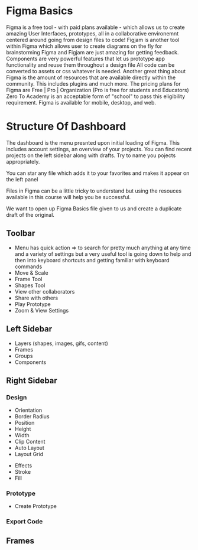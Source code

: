 # Figma Basics

Figma is a free tool - with paid plans available - which allows us to create amazing User Interfaces, prototypes, all in a collaborative environemnt centered around going from design files to code!
Figjam is another tool within Figma which allows user to create diagrams on the fly for brainstorming
Figma and Figjam are just amazing for getting feedback.
Components are very powerful features that let us prototype app functionality and reuse them throughout a design file
All code can be converted to assets or css whatever is needed.
Another great thing about Figma is the amount of resources that are available directly within the community. This includes plugins and much more.
The pricing plans for Figma are Free | Pro | Organization (Pro is free for students and Educators) Zero To Academy is an acceptable form of "school" to pass this eligibility requirement.
Figma is available for mobile, desktop, and web.

# Structure Of Dashboard

The dashboard is the menu presnted upon initial loading of Figma. This includes account settings, an overview of your projects. You can find recent projects on the left sidebar along with drafts. Try to name you pojects appropriately.

You can star any file which adds it to your favorites and makes it appear on the left panel

Files in Figma can be a little tricky to understand but using the resouces available in this course will help you be successful.

We want to open up Figma Basics file given to us and create a duplicate draft of the original.

## Toolbar

* Menu has quick action => to search for pretty much anything at any time
  and a variety of settings but a very useful tool is going down to help and then into keyboard shortcuts and getting familiar with keyboard commands
* Move & Scale
* Frame Tool
* Shapes Tool
* View other collaborators
* Share with others
* Play Prototype
* Zoom & View Settings

## Left Sidebar

* Layers (shapes, images, gifs, content)
* Frames
* Groups
* Components

## Right Sidebar

### Design

* Orientation
* Border Radius
* Position
* Height
* Width
* Clip Content
* Auto Layout
* Layout Grid

<!---->

* Effects
* Stroke
* Fill

### Prototype

* Create Prototype

### Export Code

## Frames
